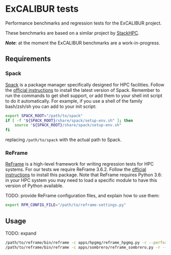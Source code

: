 # ExCALIBUR tests

Performance benchmarks and regression tests for the ExCALIBUR project.

These benchmarks are based on a similar project by
[StackHPC](https://github.com/stackhpc/hpc-tests).

_**Note**_: at the moment the ExCALIBUR benchmarks are a work-in-progress.

## Requirements

### Spack

[Spack](https://spack.io/) is a package manager specifically designed for HPC
facilities.  Follow the [official
instructions](https://spack.readthedocs.io/en/latest/getting_started.html) to
install the latest version of Spack.  Remember to run the commands to get shell
support, or add them to your shell init script to do it automatically.  For
example, if you use a shell of the family bash/zsh/sh you can add to your init
script:

```sh
export SPACK_ROOT="/path/to/spack"
if [ -f "${SPACK_ROOT}/share/spack/setup-env.sh" ]; then
    source "${SPACK_ROOT}/share/spack/setup-env.sh"
fi
```

replacing `/path/to/spack` with the actual path to Spack.

### ReFrame

[ReFrame](https://reframe-hpc.readthedocs.io/en/stable/) is a high-level
framework for writing regression tests for HPC systems.  For our tests we
require ReFrame 3.6.2.  Follow the [official
instructions](https://reframe-hpc.readthedocs.io/en/stable/started.html) to
install this package.  Note that ReFrame requires Python 3.6: in your HPC system
you may need to load a specific module to have this version of Python available.

TODO: provide ReFrame configuration files, and explain how to use them:

```sh
export RFM_CONFIG_FILE="/path/to/reframe-settings.py"
```

## Usage

TODO: expand

```sh
/path/to/reframe/bin/reframe -c apps/hpgmg/reframe_hpgmg.py -r --performance-report
/path/to/reframe/bin/reframe -c apps/sombrero/reframe_sombrero.py -r --performance-report
```

